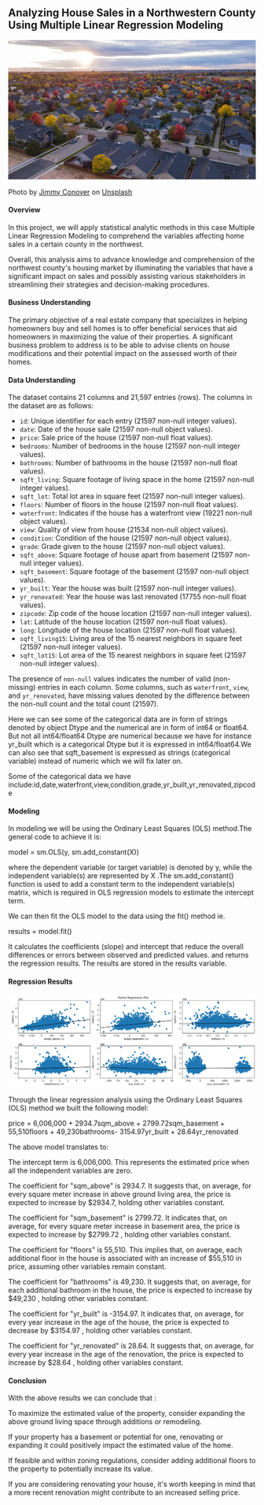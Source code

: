## Analyzing House Sales in a Northwestern County Using Multiple Linear Regression Modeling

![](Data/img1.jpg)

Photo by <a href="https://unsplash.com/@jimmy_conover?utm_source=unsplash&utm_medium=referral&utm_content=creditCopyText">Jimmy Conover</a> on <a href="https://unsplash.com/s/photos/neighborhood?utm_source=unsplash&utm_medium=referral&utm_content=creditCopyText">Unsplash</a>

#### Overview

In this project, we will apply statistical analytic methods in this case Multiple Linear Regression Modeling to comprehend the variables affecting home sales in a certain county in the northwest.   

Overall, this analysis aims to advance knowledge and comprehension of the northwest county's housing market by illuminating the variables that have a significant impact on sales and possibly assisting various stakeholders in streamlining their strategies and decision-making procedures.

#### Business Understanding

The primary objective of a real estate company that specializes in helping homeowners buy and sell homes is to offer beneficial services that aid homeowners in maximizing the value of their properties. A significant business problem to address is to be able to advise clients on house modifications and their potential impact on the assessed worth of their homes.

#### Data Understanding

 The dataset contains 21 columns and 21,597 entries (rows).
 The columns in the dataset are as follows:
  - `id`: Unique identifier for each entry (21597 non-null integer values).
  - `date`: Date of the house sale (21597 non-null object values).
  - `price`: Sale price of the house (21597 non-null float values).
  - `bedrooms`: Number of bedrooms in the house (21597 non-null integer values).
  - `bathrooms`: Number of bathrooms in the house (21597 non-null float values).
  - `sqft_living`: Square footage of living space in the home (21597 non-null integer values).
  - `sqft_lot`: Total lot area in square feet (21597 non-null integer values).
  - `floors`: Number of floors in the house (21597 non-null float values).
  - `waterfront`: Indicates if the house has a waterfront view (19221 non-null object values).
  - `view`: Quality of view from house (21534 non-null object values).
  - `condition`: Condition of the house (21597 non-null object values).
  - `grade`: Grade given to the house (21597 non-null object values).
  - `sqft_above`: Square footage of house apart from basement (21597 non-null integer values).
  - `sqft_basement`: Square footage of the basement (21597 non-null object values).
  - `yr_built`: Year the house was built (21597 non-null integer values).
  - `yr_renovated`: Year the house was last renovated (17755 non-null float values).
  - `zipcode`: Zip code of the house location (21597 non-null integer values).
  - `lat`: Latitude of the house location (21597 non-null float values).
  - `long`: Longitude of the house location (21597 non-null float values).
  - `sqft_living15`: Living area of the 15 nearest neighbors in square feet (21597 non-null integer values).
  - `sqft_lot15`: Lot area of the 15 nearest neighbors in square feet (21597 non-null integer values).

 The presence of `non-null` values indicates the number of valid (non-missing) entries in each column. Some columns, such as `waterfront`, `view`, and `yr_renovated`, have missing values denoted by the difference between the non-null count and the total count (21597).

 Here we can see some of the categorical data are in form of strings denoted by object Dtype and the numerical are in form of int64 or float64. But not all int64/float64 Dtype are numerical because we have for instance yr_built which is a categorical Dtype but it is expressed in int64/float64.We can also see that sqft_basement is expressed as strings (categorical variable) instead of numeric which we will fix later on.

 Some of the categorical data we have include:id,date,waterfront,view,condition,grade,yr_built,yr_renovated,zipcode

#### Modeling

In modeling we will be using the Ordinary Least Squares (OLS) method.The general code to achieve it is:

model = sm.OLS(y, sm.add_constant(X))

where the dependent variable (or target variable) is denoted by y, while the independent variable(s) are represented by X .The sm.add_constant() function is used to add a constant term to the independent variable(s) matrix, which is required in OLS regression models to estimate the intercept term.

We can then fit the OLS model to the data using the fit() method ie. 

results = model.fit()

It calculates the coefficients (slope) and intercept that reduce the overall differences or errors between observed and predicted values. and returns the regression results. The results are stored in the results variable.

#### Regression Results

![](Data/output2.png)

Through the linear regression analysis using the Ordinary Least Squares (OLS) method we built the following model:

price = 6,006,000 + 2934.7sqm_above + 2799.72sqm_basement + 55,510floors + 49,230bathrooms- 3154.97yr_built + 28.64yr_renovated

The above model translates to:

The intercept term is 6,006,000. This represents the estimated price when all the independent variables are zero.

The coefficient for "sqm_above" is 2934.7. It suggests that, on average, for every square meter increase in above ground living area, the price is expected to increase by $2934.7, holding other variables constant.

The coefficient for "sqm_basement" is 2799.72. It indicates that, on average, for every square meter increase in basement area, the price is expected to increase by $2799.72 , holding other variables constant.

The coefficient for "floors" is 55,510. This implies that, on average, each additional floor in the house is associated with an increase of $55,510 in price, assuming other variables remain constant.

The coefficient for "bathrooms" is 49,230. It suggests that, on average, for each additional bathroom in the house, the price is expected to increase by $49,230 , holding other variables constant.

The coefficient for "yr_built" is -3154.97. It indicates that, on average, for every year increase in the age of the house, the price is expected to decrease by $3154.97 , holding other variables constant.

The coefficient for "yr_renovated" is 28.64. It suggests that, on average, for every year increase in the age of the renovation, the price is expected to increase by $28.64 , holding other variables constant.

#### Conclusion

With the above results we can conclude that :

To maximize the estimated value of the property, consider expanding the above ground living space through additions or remodeling.

If your property has a basement or potential for one, renovating or expanding it could positively impact the estimated value of the home.

If feasible and within zoning regulations, consider adding additional floors to the property to potentially increase its value.

If you are considering renovating your house, it's worth keeping in mind that a more recent renovation might contribute to an increased selling price.

